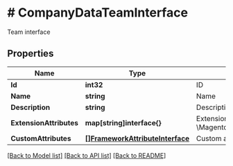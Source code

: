 # # CompanyDataTeamInterface
Team interface

## Properties 


Name | Type | Description | Notes
------------ | ------------- | ------------- | -------------
**Id**| **int32** | ID  | [optional]
**Name**| **string** | Name  | [optional]
**Description**| **string** | Description  | [optional]
**ExtensionAttributes**| **map[string]interface{}** | ExtensionInterface class for @see \\Magento\\Company\\Api\\Data\\TeamInterface  | [optional]
**CustomAttributes**| [**[]FrameworkAttributeInterface**](FrameworkAttributeInterface.md) | Custom attributes values.  | [optional]


[[Back to Model list]](../../README.md#models) [[Back to API list]](../../README.md#endpoints) [[Back to README]](../../README.md)

